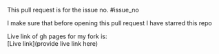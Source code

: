 This pull request is for the issue no. #issue_no  

I make sure that before opening this pull request I have starred this repo  

Live link of gh pages for my fork is:  
[Live link](provide live link here)  
